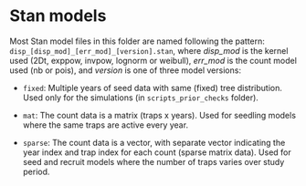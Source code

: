 # Stan models

Most Stan model files in this folder are named following the pattern: `disp_[disp_mod]_[err_mod]_[version].stan`, where *disp_mod* is the kernel used (2Dt, exppow, invpow, lognorm or weibull), *err_mod* is the count model used (nb or pois), and *version* is one of three model versions:

- `fixed`: Multiple years of seed data with same (fixed) tree distribution. Used only for the simulations (in `scripts_prior_checks` folder).

- `mat`: The count data is a matrix (traps x years). Used for seedling models where the same traps are active every year.

- `sparse`: The count data is a vector, with separate vector indicating the year index and trap index for each count (sparse matrix data). Used for seed and recruit models where the number of traps varies over study period.